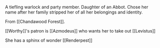 A tiefling warlock and party member. Daughter of an Abbot. Chose her name after her family stripped her of all her belongings and identity.

From [[Chandawood Forest]].

[[Worthy]]'s patron is [[Azmodeus]] who wants her to take out [[Levistus]]

She has a sphinx of wonder [[Renderpest]]
